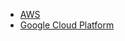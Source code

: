 * [AWS](https://huegoxaga.github.io/notes/cloud-services/aws.html)
* [Google Cloud Platform](https://huegoxaga.github.io/notes/cloud-services/google-cloud-platform.html)
